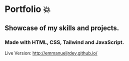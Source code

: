 # Portfolio 💥
## Showcase of my skills and projects. 
### Made with HTML, CSS, Tailwind and JavaScript.

Live Version: http://emmanueljrdev.github.io/
